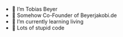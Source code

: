 - 👀 I’m Tobias Beyer
- 👀 Somehow Co-Founder of Beyerjakobi.de 
- 🌱 I’m currently learning living
- 💞️ Lots of stupid code

